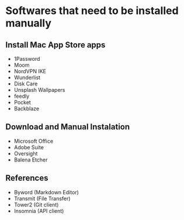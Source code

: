 # Softwares that need to be installed manually

## Install Mac App Store apps

- 1Password
- Moom
- NordVPN IKE
- Wunderlist
- Disk Care
- Unsplash Wallpapers
- feedly
- Pocket
- Backblaze

## Download and Manual Instalation

- Microsoft Office
- Adobe Suite
- Oversight
- Balena Etcher

## References

- Byword (Markdown Editor)
- Transmit (File Transfer)
- Tower2 (Git client)
- Insomnia (API client)

